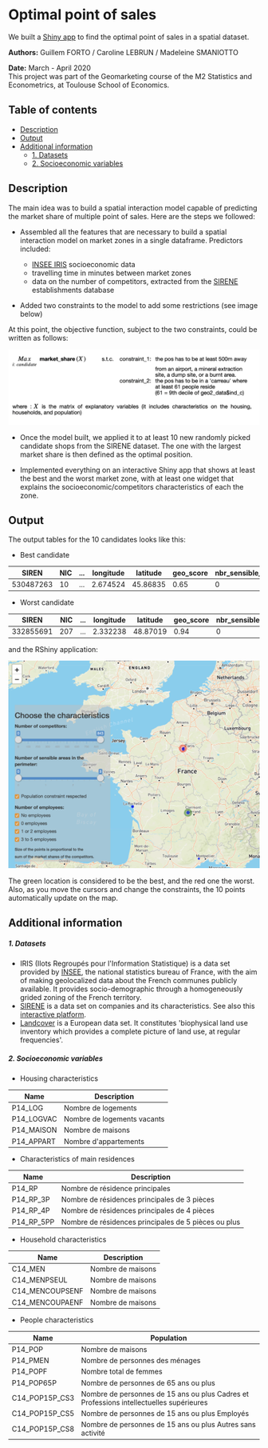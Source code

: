 # Optimal point of sales

We built a [Shiny app](https://shiny.rstudio.com) to find the optimal point of sales in a spatial dataset.

**Authors:** Guillem FORTO / Caroline LEBRUN / Madeleine SMANIOTTO

**Date:** March - April 2020<br>
This project was part of the Geomarketing course of the M2 Statistics and Econometrics, at Toulouse School of Economics.

## Table of contents
* [Description](#description)
* [Output](#output)
* [Additional information](#additional-information)
    * [1. Datasets](#1-datasets)
    * [2. Socioeconomic variables](#2-socioeconomic-variables)



## Description
The main idea was to build a spatial interaction model capable of predicting the market share of multiple point of sales. Here are the steps we followed:
- Assembled all the features that are necessary to build a spatial interaction model on market zones in a single dataframe. Predictors included:
    - [INSEE IRIS](#1-datasets) socioeconomic data
    - travelling time in minutes between market zones
    - data on the number of competitors, extracted from the [SIRENE](#1-datasets) establishments database


- Added two constraints to the model to add some restrictions (see image below)

At this point, the objective function, subject to the two constraints, could be written as follows:

![](objective_func.png "Objective function and its contraints")


- Once the model built, we applied it to at least 10 new randomly picked candidate shops from the SIRENE dataset. The one with the largest market share is then defined as the optimal position.

- Implemented everything on an interactive Shiny app that shows at least the best and the worst market zone, with at least one widget that explains the socioeconomic/competitors characteristics of each the zone.

## Output
The output tables for the 10 candidates looks like this:
- Best candidate

| SIREN | NIC | ... | longitude | latitude | geo_score | nbr_sensible_areas | second_constraint | sum_market | count_market |
| --- | --- | --- | --- | --- | --- | --- | --- | --- | --- |
| 530487263 | 10 | ... | 2.674524 | 45.86835 | 0.65 | 0 | TRUE | 2.705042 | 843 |

- Worst candidate

| SIREN | NIC | ... | longitude | latitude | geo_score | nbr_sensible_areas | second_constraint | sum_market | count_market |
| --- | --- | --- | --- | --- | --- | --- | --- | --- | --- |
| 332855691 | 207 | ... | 2.332238 | 48.87019 | 0.94 | 0 | TRUE | 0.2029933 | 578 |

and the RShiny application:

![](rshinyapp.png "Shiny app first look")

The green location is considered to be the best, and the red one the worst. Also, as you move the cursors and change the constraints, the 10 points automatically update on the map.

## Additional information
##### 1. Datasets
- IRIS (Ilots Regroupés pour l'Information Statistique) is a data set provided by [INSEE](https://www.insee.fr/fr/accueil), the national statistics bureau of France, with the aim of making geolocalized data about the French communes publicly available. It provides socio-demographic through a homogeneously grided zoning of the French territory.
- [SIRENE](https://www.data.gouv.fr/en/datasets/base-sirene-des-entreprises-et-de-leurs-etablissements-siren-siret/) is a data set on companies and its characteristics. See also this [interactive platform]( https://data.opendatasoft.com/explore/dataset/sirene_v3%40public/?disjunctive.libellecommuneetablissement&disjunctive.etatadministratifetablissement&disjunctive.sectionetablissement&disjunctive.naturejuridiqueunitelegale&sort=datederniertraitementetablissement).
- [Landcover](https://www.statistiques.developpement-durable.gouv.fr/corine-land-cover-0?rubrique=348&dossier=1759) is a European data set. It constitutes 'biophysical land use inventory which provides a complete picture of land use, at regular frequencies'.


##### 2. Socioeconomic variables

- Housing characteristics

| Name          | Description |
| ------------- |-------------|
| P14_LOG       | Nombre de logements |
| P14_LOGVAC    | Nombre de logements vacants |
| P14_MAISON    | Nombre de maisons |
| P14_APPART    | Nombre d'appartements |

- Characteristics of main residences

| Name          | Description |
| ------------- |-------------|
| P14_RP       | Nombre de résidence principales |
| P14_RP_3P       | Nombre de résidences principales de 3 pièces |
| P14_RP_4P       | Nombre de résidences principales de 4 pièces |
| P14_RP_5PP       | Nombre de résidences principales de 5 pièces ou plus |

- Household characteristics

| Name          | Description |
| ------------- |-------------|
| C14_MEN       | Nombre de maisons |
| C14_MENPSEUL       | Nombre de maisons |
| C14_MENCOUPSENF       | Nombre de maisons |
| C14_MENCOUPAENF       | Nombre de maisons |

- People characteristics

| Name          | Population |
| ------------- |-------------|
| P14_POP       | Nombre de maisons |
| P14_PMEN       | Nombre de personnes des ménages |
| P14_POPF       | Nombre total de femmes |
| P14_POP65P       | Nombre de personnes de 65 ans ou plus |
| C14_POP15P_CS3       | Nombre de personnes de 15 ans ou plus Cadres et Professions intellectuelles supérieures |
| C14_POP15P_CS5       | Nombre de personnes de 15 ans ou plus Employés |
| C14_POP15P_CS8       | Nombre de personnes de 15 ans ou plus Autres sans activité |

